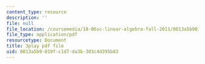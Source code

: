 ```yaml
---
content_type: resource
description: ''
file: null
file_location: /coursemedia/18-06sc-linear-algebra-fall-2011/0013a5b9019fc1d7da3b303c4d395b83_OZxzHcW663g.pdf
file_type: application/pdf
resourcetype: Document
title: 3play pdf file
uid: 0013a5b9-019f-c1d7-da3b-303c4d395b83
---
```

